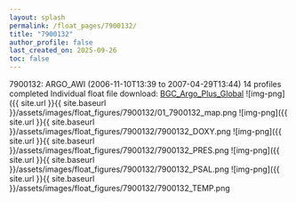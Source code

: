 ```yaml
---
layout: splash
permalink: /float_pages/7900132/
title: "7900132"
author_profile: false
last_created_on: 2025-09-26
toc: false
---
```

 
7900132: ARGO_AWI (2006-11-10T13:39 to 2007-04-29T13:44)
14 profiles completed
Individual float file download: [BGC_Argo_Plus_Global](https://ftp.soest.hawaii.edu/bgc_argo_plus/Individual_Floats/outliers_removed/7900132_Sprof_processed.nc)
![img-png]({{ site.url }}{{ site.baseurl }}/assets/images/float_figures/7900132/01_7900132_map.png
![img-png]({{ site.url }}{{ site.baseurl }}/assets/images/float_figures/7900132/7900132_DOXY.png
![img-png]({{ site.url }}{{ site.baseurl }}/assets/images/float_figures/7900132/7900132_PRES.png
![img-png]({{ site.url }}{{ site.baseurl }}/assets/images/float_figures/7900132/7900132_PSAL.png
![img-png]({{ site.url }}{{ site.baseurl }}/assets/images/float_figures/7900132/7900132_TEMP.png
